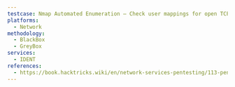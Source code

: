 ```yaml
---
testcase: Nmap Automated Enumeration – Check user mappings for open TCP ports using Nmap’s default scripts (nmap -sC <target>), looking for |_auth-owners; <username> results
platforms: 
  - Network
methodology: 
  - BlackBox
  - GreyBox
services:
  - IDENT
references:
  - https://book.hacktricks.wiki/en/network-services-pentesting/113-pentesting-ident.html
---
```

